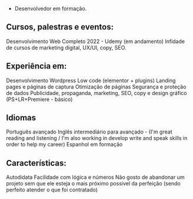 - Desenvolvedor em formação.

<h2>Cursos, palestras e eventos:</h2>
Desenvolvimento Web Completo 2022 - Udemy (em andamento)
Infidade de cursos de marketing digital, UX/UI, copy, SEO.

<h2>Experiência em:</h2>
Desenvolvimento Wordpress
Low code (elementor + plugins)
Landing pages e páginas de captura
Otimização de páginas
Segurança e proteção de dados
Publicidade, propaganda, marketing, SEO, copy e design gráfico (PS+LR+Premiere - básico)

<h2>Idiomas</h2>
Português avançado
Inglês intermediário para avançado - (I'm great reading and listening / I'm also working in develop write and speak skills in order to help my career)
Espanhol em formação

<h2>Características:</h2>
Autodidata
Facilidade com lógica e números
Não gosto de abandonar um projeto sem que ele esteja o mais próximo possível da perfeição (sendo perfeito atender o que foi contratado)

